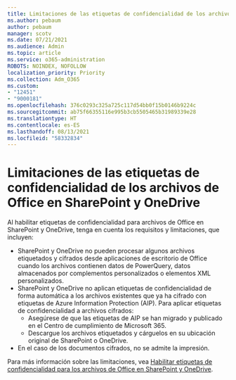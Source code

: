 ```yaml
---
title: Limitaciones de las etiquetas de confidencialidad de los archivos de Office en SharePoint y OneDrive
ms.author: pebaum
author: pebaum
manager: scotv
ms.date: 07/21/2021
ms.audience: Admin
ms.topic: article
ms.service: o365-administration
ROBOTS: NOINDEX, NOFOLLOW
localization_priority: Priority
ms.collection: Adm_O365
ms.custom:
- "12451"
- "9000181"
ms.openlocfilehash: 376c0293c325a725c117d54bb0f15b0146b9224c
ms.sourcegitcommit: ab75f66355116e995b3cb5505465b31989339e28
ms.translationtype: HT
ms.contentlocale: es-ES
ms.lasthandoff: 08/13/2021
ms.locfileid: "58332834"
---
```

# <a name="limitations-for-sensitivity-labels-for-office-files-in-sharepoint-and-onedrive"></a>Limitaciones de las etiquetas de confidencialidad de los archivos de Office en SharePoint y OneDrive

Al habilitar etiquetas de confidencialidad para archivos de Office en SharePoint y OneDrive, tenga en cuenta los requisitos y limitaciones, que incluyen:

- SharePoint y OneDrive no pueden procesar algunos archivos etiquetados y cifrados desde aplicaciones de escritorio de Office cuando los archivos contienen datos de PowerQuery, datos almacenados por complementos personalizados o elementos XML personalizados.
- SharePoint y OneDrive no aplican etiquetas de confidencialidad de forma automática a los archivos existentes que ya ha cifrado con etiquetas de Azure Information Protection (AIP). Para aplicar etiquetas de confidencialidad a archivos cifrados: 
    - Asegúrese de que las etiquetas de AIP se han migrado y publicado en el Centro de cumplimiento de Microsoft 365.
    - Descargue los archivos etiquetados y cárguelos en su ubicación original de SharePoint o OneDrive.
- En el caso de los documentos cifrados, no se admite la impresión.

Para más información sobre las limitaciones, vea [Habilitar etiquetas de confidencialidad para los archivos de Office en SharePoint y OneDrive](https://docs.microsoft.com/microsoft-365/compliance/sensitivity-labels-sharepoint-onedrive-files#limitations).
